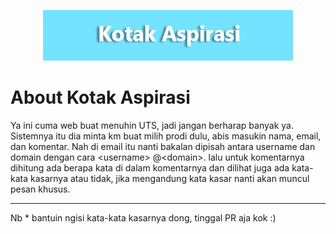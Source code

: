 <p align="center">
<a href="https://zulfaza.github.io/KotakAspirasi/" target="_blank">
    <img src="https://raw.githubusercontent.com/zulfaza/KotakAspirasi/master/img/header.png" width="400">
</a>
</p>

# About Kotak Aspirasi

Ya ini cuma web buat menuhin UTS, jadi jangan berharap banyak ya. Sistemnya itu dia minta km buat milih prodi dulu, abis masukin nama, email, dan komentar. Nah di email itu nanti bakalan dipisah antara username dan domain dengan cara &lt;username&gt; @&lt;domain&gt;. lalu untuk komentarnya dihitung ada berapa kata di dalam komentarnya dan dilihat juga ada kata-kata kasarnya atau tidak, jika mengandung kata kasar nanti akan muncul pesan khusus.

------

Nb * bantuin ngisi kata-kata kasarnya dong, tinggal PR aja kok :)